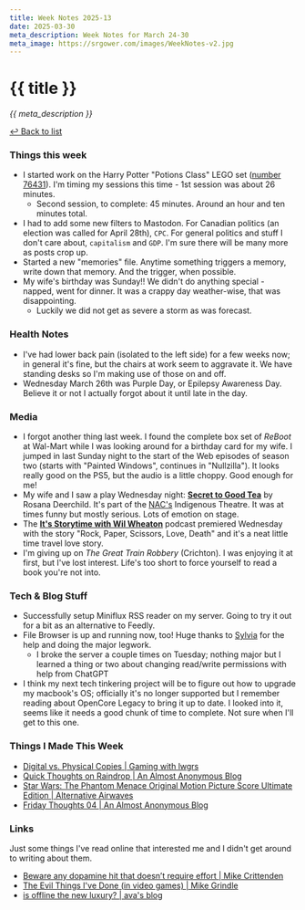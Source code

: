 ```yaml
---
title: Week Notes 2025-13
date: 2025-03-30
meta_description: Week Notes for March 24-30
meta_image: https://srgower.com/images/WeekNotes-v2.jpg
---
```


# {{ title }}


*{{ meta_description }}*

[↩ Back to list](/weeknotes/)



### Things this week 

- I started work on the Harry Potter "Potions Class" LEGO set ([number 76431](https://www.lego.com/en-ca/product/hogwarts-castle-potions-class-76431)). I'm timing my sessions this time - 1st session was about 26 minutes.
	- Second session, to complete: 45 minutes. Around an hour and ten minutes total.
- I had to add some new filters to Mastodon. For Canadian politics (an election was called for April 28th), `CPC`. For general politics and stuff I don't care about, `capitalism` and `GDP`. I'm sure there will be many more as posts crop up. 
- Started a new "memories" file. Anytime something triggers a memory, write down that memory. And the trigger, when possible.
- My wife's birthday was Sunday!! We didn't do anything special - napped, went for dinner. It was a crappy day weather-wise, that was disappointing. 
	- Luckily we did not get as severe a storm as was forecast. 
### Health Notes

- I've had lower back pain (isolated to the left side) for a few weeks now; in general it's fine, but the chairs at work seem to aggravate it. We have standing desks so I'm making use of those on and off. 
- Wednesday March 26th was Purple Day, or Epilepsy Awareness Day. Believe it or not I actually forgot about it until late in the day. 

### Media 

- I forgot another thing last week. I found the complete box set of *ReBoot* at Wal-Mart while I was looking around for a birthday card for my wife. I jumped in last Sunday night to the start of the Web episodes of season two (starts with "Painted Windows", continues in "Nullzilla"). It looks really good on the PS5, but the audio is a little choppy. Good enough for me! 
- My wife and I saw a play Wednesday night: **[Secret to Good Tea](https://nac-cna.ca/en/event/36003)** by Rosana Deerchild. It's part of the [NAC's](https://nac-cna.ca) Indigenous Theatre. It was at times funny but mostly serious. Lots of emotion on stage. 
- The **[It's Storytime with Wil Wheaton](https://wilwheaton.net/podcast/)** podcast premiered Wednesday with the story "Rock, Paper, Scissors, Love, Death" and it's a neat little time travel love story. 
- I'm giving up on *The Great Train Robbery* (Crichton). I was enjoying it at first, but I've lost interest. Life's too short to force yourself to read a book you're not into.

### Tech & Blog Stuff 


- Successfully setup Miniflux RSS reader on my server. Going to try it out for a bit as an alternative to Feedly.
- File Browser is up and running now, too! Huge thanks to <a href="https://squ.eeeee.lol" class="nametag">Sylvia</a> for the help and doing the major legwork.
	- I broke the server a couple times on Tuesday; nothing major but I learned a thing or two about changing read/write permissions with help from ChatGPT 
- I think my next tech tinkering project will be to figure out how to upgrade my macbook's OS; officially it's no longer supported but I remember reading about OpenCore Legacy to bring it up to date. I looked into it, seems like it needs a good chunk of time to complete. Not sure when I'll get to this one. 



### Things I Made This Week

- [Digital vs. Physical Copies | Gaming with lwgrs](https://lwgrs.neocities.org/blog/digital-vs-physical/)
- [Quick Thoughts on Raindrop | An Almost Anonymous Blog](https://lwgrs.bearblog.dev/quick-thoughts-on-raindrop/)
- [Star Wars: The Phantom Menace Original Motion Picture Score Ultimate Edition | Alternative Airwaves](http://alternativeairwaves.com/2025/03/27/star-wars-the-phantom-menace-original-motion-picture-score-ultimate-edition/)
- [Friday Thoughts 04 | An Almost Anonymous Blog](https://lwgrs.bearblog.dev/friday-thoughts-04/) 


### Links 

Just some things I've read online that interested me and I didn't get around to writing about them. 
- [Beware any dopamine hit that doesn’t require effort | Mike Crittenden](https://critter.blog/2025/03/24/beware-any-dopamine-hit-that-doesnt-require-effort/)
- [The Evil Things I've Done (in video games) | Mike Grindle](https://mikegrindle.com/posts/evil)
- [is offline the new luxury? | ava's blog](https://blog.avas.space/offline-luxury/) 

